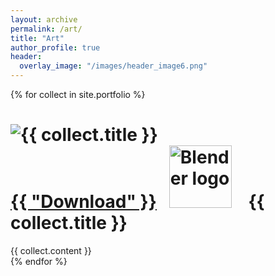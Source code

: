 ```yaml
---
layout: archive
permalink: /art/
title: "Art"
author_profile: true
header:
  overlay_image: "/images/header_image6.png"
---
```



{% for collect in site.portfolio %}
  <div class="collection">
    <h1><img src="{{ site.url }}{{site.baseurl }}/{{collect.image_path}}" alt="{{ collect.title }}" />  <br>
  <a href="https://github.com/scotttmoen/Art">{{ "Download" }}</a><img src="{{ site.url }}{{site.baseurl }}/images/blenderlogocolor.png" alt="Blender logo" hspace="20" width="100"/>  {{ collect.title }}</h1>
    {{ collect.content }}
  </div>
{% endfor %}
